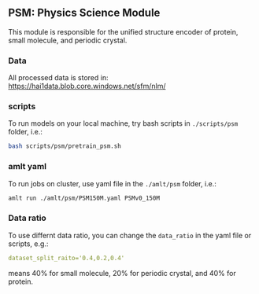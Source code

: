 ## PSM: Physics Science Module

This module is responsible for the unified structure encoder of protein, small molecule, and periodic crystal.

### Data
All processed data is stored in: https://hai1data.blob.core.windows.net/sfm/nlm/

### scripts
To run models on your local machine, try bash scripts in `./scripts/psm` folder, i.e.:
```bash
bash scripts/psm/pretrain_psm.sh
```

### amlt yaml
To run jobs on cluster, use yaml file in the `./amlt/psm` folder, i.e.:
```bash
amlt run ./amlt/psm/PSM150M.yaml PSMv0_150M
```

### Data ratio
To use differnt data ratio, you can change the `data_ratio` in the yaml file or scripts, e.g.:
```yaml
dataset_split_raito='0.4,0.2,0.4'
```
means 40% for small molecule, 20% for periodic crystal, and 40% for protein.
